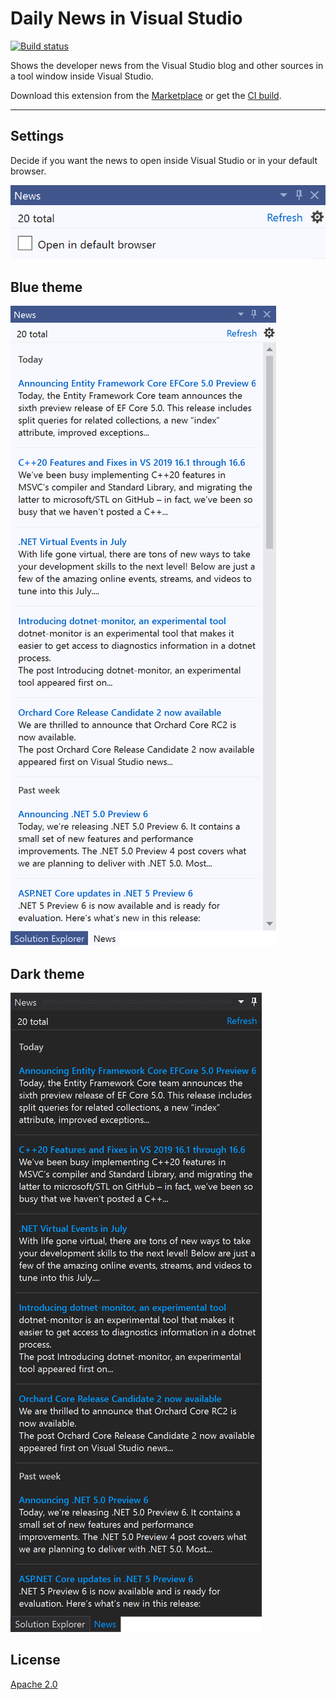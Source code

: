 # Daily News in Visual Studio

[![Build status](https://ci.appveyor.com/api/projects/status/2835p8bajgsg6lir?svg=true)](https://ci.appveyor.com/project/madskristensen/developernews)

Shows the developer news from the Visual Studio blog and other sources in a tool window inside Visual Studio.

Download this extension from the [Marketplace](https://marketplace.visualstudio.com/items?itemName=MadsKristensen.KnownMonikersExplorer)
or get the [CI build](https://www.vsixgallery.com/extension/36cfa8d9-bd14-4d32-a8a6-34133aa2309d/).

----------------------------------------------

## Settings

Decide if you want the news to open inside Visual Studio or in your default browser.

![Settings](art/settings.png)

## Blue theme
![Blue theme](art/feed-blue-theme.png)

## Dark theme
![Dark theme](art/feed-dark-theme.png)

## License
[Apache 2.0](LICENSE)